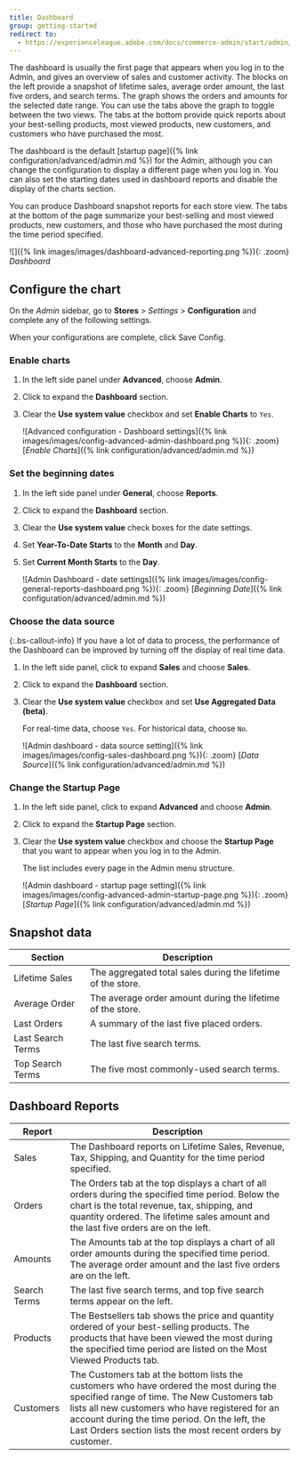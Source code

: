 ```yaml
---
title: Dashboard
group: getting-started
redirect to:
  - https://experienceleague.adobe.com/docs/commerce-admin/start/admin/tools/admin-workspace.html
---
```


The dashboard is usually the first page that appears when you log in to the Admin, and gives an overview of sales and customer activity. The blocks on the left provide a snapshot of lifetime sales, average order amount, the last five orders, and search terms. The graph shows the orders and amounts for the selected date range. You can use the tabs above the graph to toggle between the two views. The tabs at the bottom provide quick reports about your best-selling products, most viewed products, new customers, and customers who have purchased the most.

The dashboard is the default [startup page]({% link configuration/advanced/admin.md %}) for the Admin, although you can change the configuration to display a different page when you log in. You can also set the starting dates used in dashboard reports and disable the display of the charts section.

You can produce Dashboard snapshot reports for each store view. The tabs at the bottom of the page summarize your best-selling and most viewed products, new customers, and those who have purchased the most during the time period specified.

![]({% link images/images/dashboard-advanced-reporting.png %}){: .zoom}
_Dashboard_

## Configure the chart

On the _Admin_ sidebar, go to **Stores** > _Settings_ > **Configuration** and complete any of the following settings.

When your configurations are complete, click <span class="btn">Save Config</span>.

### Enable charts

1. In the left side panel under **Advanced**, choose **Admin**.

1. Click to expand the **Dashboard** section.

1. Clear the **Use system value** checkbox and set **Enable Charts** to `Yes`.

   ![Advanced configuration - Dashboard settings]({% link images/images/config-advanced-admin-dashboard.png %}){: .zoom}
   [_Enable Charts_]({% link configuration/advanced/admin.md %})

### Set the beginning dates

1. In the left side panel under **General**, choose **Reports**.

1. Click to expand the **Dashboard** section.

1. Clear the **Use system value** check boxes for the date settings.

1. Set **Year-To-Date Starts** to the **Month** and **Day**.

1. Set **Current Month Starts** to the **Day**.

   ![Admin Dashboard - date settings]({% link images/images/config-general-reports-dashboard.png %}){: .zoom}
   [_Beginning Date_]({% link configuration/advanced/admin.md %})

### Choose the data source

{:.bs-callout-info}
If you have a lot of data to process, the performance of the Dashboard can be improved by turning off the display of real time data.

1. In the left side panel, click to expand **Sales** and choose **Sales**.

1. Click to expand the **Dashboard** section.

1. Clear the **Use system value** checkbox and set **Use Aggregated Data (beta)**.

   For real-time data, choose `Yes`. For historical data, choose `No`.

   ![Admin dashboard - data source setting]({% link images/images/config-sales-dashboard.png %}){: .zoom}
   [_Data Source_]({% link configuration/advanced/admin.md %})

### Change the Startup Page

1. In the left side panel, click to expand **Advanced** and choose **Admin**.

1. Click to expand the **Startup Page** section.

1. Clear the **Use system value** checkbox and choose the **Startup Page** that you want to appear when you log in to the Admin.

   The list includes every page in the Admin menu structure.

   ![Admin dashboard - startup page setting]({% link images/images/config-advanced-admin-startup-page.png %}){: .zoom}
   [_Startup Page_]({% link configuration/advanced/admin.md %})

## Snapshot data

|Section|Description|
|--- |--- |
|Lifetime Sales|The aggregated total sales during the lifetime of the store.|
|Average Order|The average order amount during the lifetime of the store.|
|Last Orders| A summary of the last five placed orders.|
|Last Search Terms|The last five search terms.|
|Top Search Terms|The five most commonly-used search terms.|

## Dashboard Reports

|Report|Description|
|--- |--- |
|Sales|The Dashboard reports on Lifetime Sales, Revenue, Tax, Shipping, and Quantity for the time period specified.|
|Orders|The Orders tab at the top displays a chart of all orders during the specified time period. Below the chart is the total revenue, tax, shipping, and quantity ordered. The lifetime sales amount and the last five orders are on the left.|
|Amounts|The Amounts tab at the top displays a chart of all order amounts during the specified time period. The average order amount and the last five orders are  on the left.|
|Search Terms|The last five search terms, and top five search terms appear on the left.|
|Products|The Bestsellers tab shows the price and quantity ordered of your best-selling products. The products that have been viewed the most during the specified time period are listed on the Most Viewed Products tab.|
|Customers|The Customers tab at the bottom lists the customers who have ordered the most during the specified range of time. The New Customers tab lists all new customers who have registered for an account during the time period. On the left, the Last Orders section lists the most recent orders by customer.|
